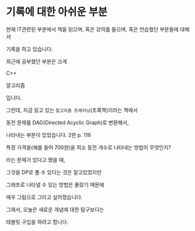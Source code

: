 # 기록에 대한 아쉬운 부분

현재 IT관련된 부분에서 책을 읽으며, 혹은 강의를 들으며, 혹은 연습했던 부분들에 대해서

기록을 하고 있습니다.

최근에 공부했던 부분은 크게

C++

알고리즘



입니다.

그런데, 지금 읽고 있는 `알고리즘 트레이닝`(초록책)이라는 책에서

동전 문제를 DAG(Directed Acyclic  Graph)로 변환해서,

나타내는 부분이 있었습니다. 2판 p. 116



특정 가격을(예를 들어 700원)을 최소 동전 개수로 나타내는 방법이 무엇인지?

라는 문제가 있다고 했을 때,

그것을 DP로 풀 수 있다는 것은 알고있었지만

그래프로 나타낼 수 있는 방법은 몰랐기 때문에



매우 그림으로 그리고 싶어졌습니다.

그래서, 오늘은 새로운 개념에 대한 탐구보다는

태블릿 구입을 하려고 합니다.